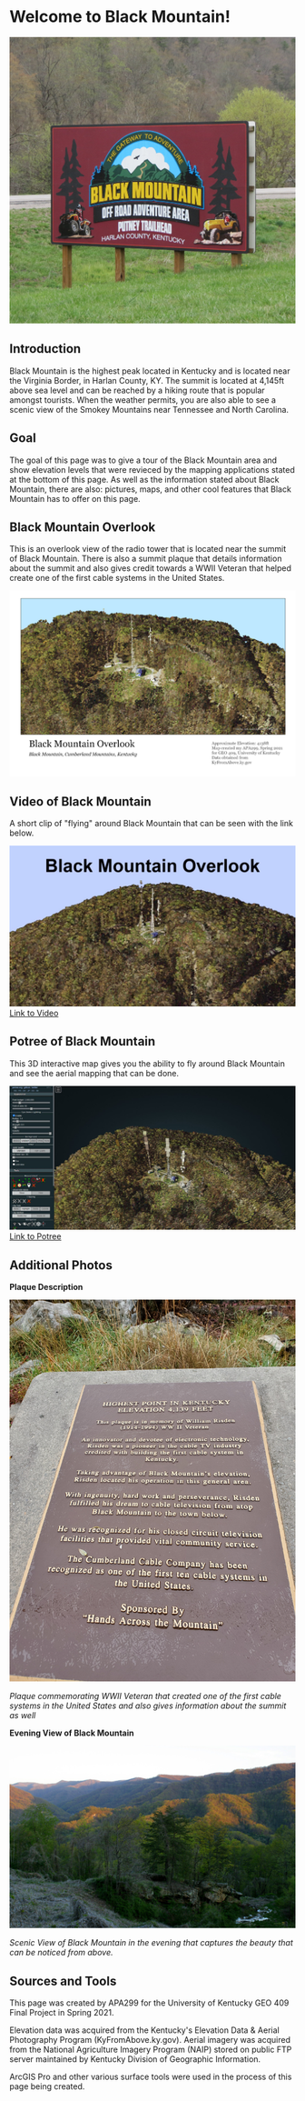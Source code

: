 # Welcome to Black Mountain!
![Sign of Black Mountain](graphics/sign.jpg)

## Introduction

Black Mountain is the highest peak located in Kentucky and is located near the Virginia Border, in Harlan County, KY. The summit is located at 4,145ft above sea level and can be reached by a hiking route that is popular amongst tourists. When the weather permits, you are also able to see a scenic view of the Smokey Mountains near Tennessee and North Carolina.

## Goal

The goal of this page was to give a tour of the Black Mountain area and show elevation levels that were revieced by the mapping applications stated at the bottom of this page. As well as the information stated about Black Mountain, there are also: pictures, maps, and other cool features that Black Mountain has to offer on this page.

## Black Mountain Overlook

This is an overlook view of the radio tower that is located near the summit of Black Mountain. There is also a summit plaque that details information about the summit and also gives credit towards a WWII Veteran that helped create one of the first cable systems in the United States.

![Black Mountain Overlook](graphics/bmoMap.png)

## Video of Black Mountain

A short clip of "flying" around Black Mountain that can be seen with the link below.

![Black Mountain Overlook Screenshot](graphics/bmoScreen.JPG)
[Link to Video](https://youtu.be/J0KL63oRgEU)


## Potree of Black Mountain

This 3D interactive map gives you the ability to fly around Black Mountain and see the aerial mapping that can be done.

![Potree Screenshot](graphics/potreeBMScreen.JPG)
[Link to Potree](https://apa299.github.io/BlackMountainUKY2021/potreeBM/)

## Additional Photos

**Plaque Description**

![Plaque](graphics/plaque.jpg)

*Plaque commemorating WWII Veteran that created one of the first cable systems in the United States and also gives information about the summit as well*


**Evening View of Black Mountain**

![View of BM](graphics/intro.jpg)

*Scenic View of Black Mountain in the evening that captures the beauty that can be noticed from above.*

## Sources and Tools

This page was created by APA299 for the University of Kentucky GEO 409 Final Project in Spring 2021.

Elevation data was acquired from the Kentucky's Elevation Data & Aerial Photography Program (KyFromAbove.ky.gov). Aerial imagery was acquired from the National Agriculture Imagery Program (NAIP) stored on public FTP server maintained by Kentucky Division of Geographic Information.

ArcGIS Pro and other various surface tools were used in the process of this page being created.
